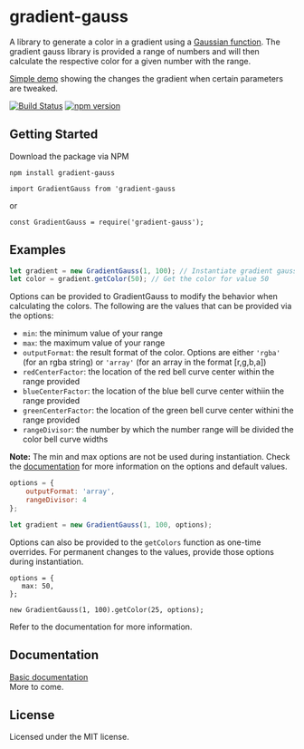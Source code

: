 # gradient-gauss
A library to generate a color in a gradient using a [Gaussian function](https://en.wikipedia.org/wiki/Gaussian_function). The gradient gauss library is provided a range of numbers and will then calculate the respective color for a given number with the range.

[Simple demo](https://alocay.github.io/gradient-gauss/) showing the changes the gradient when certain parameters are tweaked.

[![Build Status](https://travis-ci.org/alocay/gradient-gauss.svg?branch=master)](https://travis-ci.org/alocay/gradient-gauss)
[![npm version](https://badge.fury.io/js/gradient-gauss.svg)](https://badge.fury.io/js/gradient-gauss)

## Getting Started
Download the package via NPM 
```
npm install gradient-gauss 
```

`import GradientGauss from 'gradient-gauss`   

or
 
`const GradientGauss = require('gradient-gauss');`

## Examples


```js
let gradient = new GradientGauss(1, 100); // Instantiate gradient gauss with a range of  1-100
let color = gradient.getColor(50); // Get the color for value 50
```           

Options can be provided to GradientGauss to modify the behavior when calculating the colors. The following are the values that can be provided via the options:

* `min`:               the minimum value of your range
* `max`:               the maximum value of your range
* `outputFormat`:      the result format of the color. Options are either `'rgba'` (for an rgba string) or `'array'` (for an array in the format [r,g,b,a])
* `redCenterFactor`:   the location of the red bell curve center within the range provided
* `blueCenterFactor`:  the location of the blue bell curve center withiin the range provided
* `greenCenterFactor`: the location of the green bell curve center withini the range provided
* `rangeDivisor`:      the number by which the number range will be divided the color bell curve widths

**Note:** The min and max options are not be used during instantiation. Check the [documentation](https://github.com/alocay/gradient-gauss-docs.md) for more information on the options and default values.

```js
options = {
    outputFormat: 'array',
    rangeDivisor: 4
};

let gradient = new GradientGauss(1, 100, options);
```
Options can also be provided to the `getColors` function as one-time overrides. For permanent changes to the values, provide those options during instantiation.
```
options = {
   max: 50,
};

new GradientGauss(1, 100).getColor(25, options);
```
Refer to the documentation for more information.

## Documentation
[Basic documentation](https://github.com/alocay/gradient-gauss-docs.md)  
More to come.

## License
Licensed under the MIT license.

